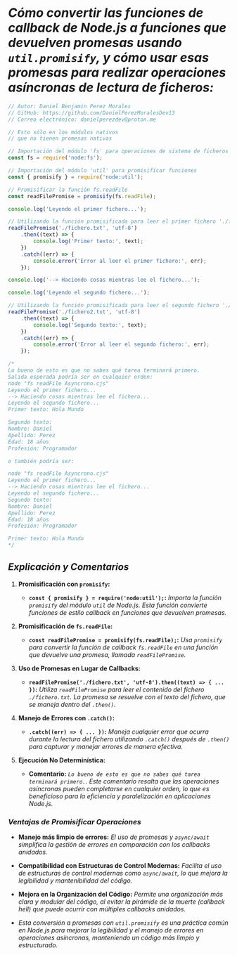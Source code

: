 <!-- Autor: Daniel Benjamin Perez Morales -->
<!-- GitHub: https://github.com/DanielPerezMoralesDev13 -->
<!-- Correo electrónico: danielperezdev@proton.me -->

# *Cómo convertir las funciones de callback de Node.js a funciones que devuelven promesas usando `util.promisify`, y cómo usar esas promesas para realizar operaciones asíncronas de lectura de ficheros:*

```javascript
// Autor: Daniel Benjamin Perez Morales
// GitHub: https://github.com/DanielPerezMoralesDev13
// Correo electrónico: danielperezdev@proton.me

// Esto sólo en los módulos nativos
// que no tienen promesas nativas

// Importación del módulo 'fs' para operaciones de sistema de ficheros
const fs = require('node:fs');

// Importación del módulo 'util' para promisificar funciones
const { promisify } = require('node:util');

// Promisificar la función fs.readFile
const readFilePromise = promisify(fs.readFile);

console.log('Leyendo el primer fichero...');

// Utilizando la función promisificada para leer el primer fichero './fichero.txt'
readFilePromise('./fichero.txt', 'utf-8')
    .then((text) => {
        console.log('Primer texto:', text);
    })
    .catch((err) => {
        console.error('Error al leer el primer fichero:', err);
    });

console.log('--> Haciendo cosas mientras lee el fichero...');

console.log('Leyendo el segundo fichero...');

// Utilizando la función promisificada para leer el segundo fichero './fichero2.txt'
readFilePromise('./fichero2.txt', 'utf-8')
    .then((text) => {
        console.log('Segundo texto:', text);
    })
    .catch((err) => {
        console.error('Error al leer el segundo fichero:', err);
    });

/*
Lo bueno de esto es que no sabes qué tarea terminará primero.
Salida esperada podría ser en cualquier orden:
node "fs readFile Asyncrono.cjs"
Leyendo el primer fichero...
--> Haciendo cosas mientras lee el fichero...
Leyendo el segundo fichero...
Primer texto: Hola Mundo

Segundo texto:
Nombre: Daniel
Apellido: Perez
Edad: 18 años
Profesión: Programador

o también podría ser:

node "fs readFile Asyncrono.cjs"
Leyendo el primer fichero...
--> Haciendo cosas mientras lee el fichero...
Leyendo el segundo fichero...
Segundo texto:
Nombre: Daniel
Apellido: Perez
Edad: 18 años
Profesión: Programador

Primer texto: Hola Mundo
*/
```

## ***Explicación y Comentarios***

1. **Promisificación con `promisify`:**
   - **`const { promisify } = require('node:util');`:** *Importa la función `promisify` del módulo `util` de Node.js. Esta función convierte funciones de estilo callback en funciones que devuelven promesas.*

2. **Promisificación de `fs.readFile`:**
   - **`const readFilePromise = promisify(fs.readFile);`:** *Usa `promisify` para convertir la función de callback `fs.readFile` en una función que devuelve una promesa, llamada `readFilePromise`.*

3. **Uso de Promesas en Lugar de Callbacks:**
   - **`readFilePromise('./fichero.txt', 'utf-8').then((text) => { ... })`:** *Utiliza `readFilePromise` para leer el contenido del fichero `./fichero.txt`. La promesa se resuelve con el texto del fichero, que se maneja dentro del `.then()`.*

4. **Manejo de Errores con `.catch()`:**
   - **`.catch((err) => { ... })`:** *Maneja cualquier error que ocurra durante la lectura del fichero utilizando `.catch()` después de `.then()` para capturar y manejar errores de manera efectiva.*

5. **Ejecución No Determinística:**
   - **Comentario:** *`Lo bueno de esto es que no sabes qué tarea terminará primero.`. Este comentario resalta que las operaciones asíncronas pueden completarse en cualquier orden, lo que es beneficioso para la eficiencia y paralelización en aplicaciones Node.js.*

### ***Ventajas de Promisificar Operaciones***

- **Manejo más limpio de errores:** *El uso de promesas y `async/await` simplifica la gestión de errores en comparación con los callbacks anidados.*
  
- **Compatibilidad con Estructuras de Control Modernas:** *Facilita el uso de estructuras de control modernas como `async/await`, lo que mejora la legibilidad y mantenibilidad del código.*

- **Mejora en la Organización del Código:** *Permite una organización más clara y modular del código, al evitar la pirámide de la muerte (callback hell) que puede ocurrir con múltiples callbacks anidados.*

- *Esta conversión a promesas con `util.promisify` es una práctica común en Node.js para mejorar la legibilidad y el manejo de errores en operaciones asíncronas, manteniendo un código más limpio y estructurado.*
